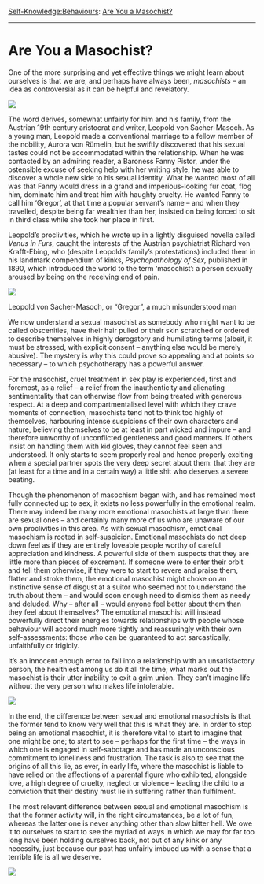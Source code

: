 [Self-Knowledge:](https://www.theschooloflife.com/thebookoflife/category/self-knowledge/)[Behaviours](https://www.theschooloflife.com/thebookoflife/category/self-knowledge/behaviours/): [Are You a Masochist?](https://www.theschooloflife.com/thebookoflife/are-you-a-masochist/)

* * *

# Are You a Masochist?

One of the more surprising and yet effective things we might learn about ourselves is that we are, and perhaps have always been, _masochists_ – an idea as controversial as it can be helpful and revelatory.

![](https://www.theschooloflife.com/thebookoflife/wp-content/uploads/2019/05/St_Sebastian_Healed_by_an_Angel-e1557738938412.jpg)

The word derives, somewhat unfairly for him and his family, from the Austrian 19th century aristocrat and writer, Leopold von Sacher-Masoch. As a young man, Leopold made a conventional marriage to a fellow member of the nobility, Aurora von Rümelin, but he swiftly discovered that his sexual tastes could not be accommodated within the relationship. When he was contacted by an admiring reader, a Baroness Fanny Pistor, under the ostensible excuse of seeking help with her writing style, he was able to discover a whole new side to his sexual identity. What he wanted most of all was that Fanny would dress in a grand and imperious-looking fur coat, flog him, dominate him and treat him with haughty cruelty. He wanted Fanny to call him ‘Gregor’, at that time a popular servant’s name – and when they travelled, despite being far wealthier than her, insisted on being forced to sit in third class while she took her place in first.

Leopold’s proclivities, which he wrote up in a lightly disguised novella called _Venus in Furs_, caught the interests of the Austrian psychiatrist Richard von Krafft-Ebing, who (despite Leopold’s family’s protestations) included them in his landmark compendium of kinks, _Psychopathology of Sex,_ published in 1890, which introduced the world to the term ‘masochist’: a person sexually aroused by being on the receiving end of pain.

 ![](https://www.theschooloflife.com/thebookoflife/wp-content/uploads/2019/05/Leopold_von_Sacher-Masoch_portrait_3.jpg)

Leopold von Sacher-Masoch, or “Gregor”, a much misunderstood man

We now understand a sexual masochist as somebody who might want to be called obscenities, have their hair pulled or their skin scratched or ordered to describe themselves in highly derogatory and humiliating terms (albeit, it must be stressed, with explicit consent – anything else would be merely abusive). The mystery is why this could prove so appealing and at points so necessary – to which psychotherapy has a powerful answer.

For the masochist, cruel treatment in sex play is experienced, first and foremost, as a relief – a relief from the inauthenticity and alienating sentimentality that can otherwise flow from being treated with generous respect. At a deep and compartmentalised level with which they crave moments of connection, masochists tend not to think too highly of themselves, harbouring intense suspicions of their own characters and nature, believing themselves to be at least in part wicked and impure – and therefore unworthy of unconflicted gentleness and good manners. If others insist on handling them with kid gloves, they cannot feel seen and understood. It only starts to seem properly real and hence properly exciting when a special partner spots the very deep secret about them: that they are (at least for a time and in a certain way) a little shit who deserves a severe beating.

Though the phenomenon of masochism began with, and has remained most fully connected up to sex, it exists no less powerfully in the emotional realm. There may indeed be many more emotional masochists at large than there are sexual ones – and certainly many more of us who are unaware of our own proclivities in this area. As with sexual masochism, emotional masochism is rooted in self-suspicion. Emotional masochists do not deep down feel as if they are entirely loveable people worthy of careful appreciation and kindness. A powerful side of them suspects that they are little more than pieces of excrement. If someone were to enter their orbit and tell them otherwise, if they were to start to revere and praise them, flatter and stroke them, the emotional masochist might choke on an instinctive sense of disgust at a suitor who seemed not to understand the truth about them – and would soon enough need to dismiss them as needy and deluded. Why – after all – would anyone feel better about them than they feel about themselves? The emotional masochist will instead powerfully direct their energies towards relationships with people whose behaviour will accord much more tightly and reassuringly with their own self-assessments: those who can be guaranteed to act sarcastically, unfaithfully or frigidly.

It’s an innocent enough error to fall into a relationship with an unsatisfactory person, the healthiest among us do it all the time; what marks out the masochist is their utter inability to exit a grim union. They can’t imagine life without the very person who makes life intolerable.

![](https://www.theschooloflife.com/thebookoflife/wp-content/uploads/2019/05/st-sebastien-1024x786.jpg)

In the end, the difference between sexual and emotional masochists is that the former tend to know very well that this is what they are. In order to stop being an emotional masochist, it is therefore vital to start to imagine that one might be one; to start to see – perhaps for the first time – the ways in which one is engaged in self-sabotage and has made an unconscious commitment to loneliness and frustration. The task is also to see that the origins of all this lie, as ever, in early life, where the masochist is liable to have relied on the affections of a parental figure who exhibited, alongside love, a high degree of cruelty, neglect or violence – leading the child to a conviction that their destiny must lie in suffering rather than fulfilment.

The most relevant difference between sexual and emotional masochism is that the former activity will, in the right circumstances, be a lot of fun, whereas the latter one is never anything other than slow bitter hell. We owe it to ourselves to start to see the myriad of ways in which we may for far too long have been holding ourselves back, not out of any kink or any necessity, just because our past has unfairly imbued us with a sense that a terrible life is all we deserve.

[![](https://img.youtube.com/vi/hP68dxc7vyE/0.jpg)](https://www.youtube.com/embed/hP68dxc7vyE '')
